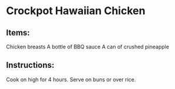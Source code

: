 # Crockpot Hawaiian Chicken

## Items:
Chicken breasts
A bottle of BBQ sauce
A can of crushed pineapple

## Instructions:
Cook on high for 4 hours. Serve on buns or over rice.
